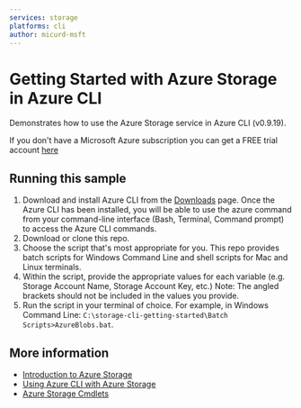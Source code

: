 ```yaml
---
services: storage
platforms: cli
author: micurd-msft
---
```


# Getting Started with Azure Storage in Azure CLI

Demonstrates how to use the Azure Storage service in Azure CLI (v0.9.19).

If you don't have a Microsoft Azure subscription you can
get a FREE trial account [here](http://go.microsoft.com/fwlink/?LinkId=330212)

## Running this sample

1. Download and install Azure CLI from the [Downloads](http://go.microsoft.com/fwlink/?LinkId=786341) page. Once the Azure CLI has been installed, you will be able to use the azure command from your command-line interface (Bash, Terminal, Command prompt) to access the Azure CLI commands.
2. Download or clone this repo.
3. Choose the script that's most appropriate for you. This repo provides batch scripts for Windows Command Line and shell scripts for Mac and Linux terminals.
4. Within the script, provide the appropriate values for each variable (e.g. Storage Account Name, Storage Account Key, etc.) Note: The angled brackets should not be included in the values you provide.
5. Run the script in your terminal of choice. For example, in Windows Command Line: `C:\storage-cli-getting-started\Batch Scripts>AzureBlobs.bat`.

## More information
- [Introduction to Azure Storage](http://go.microsoft.com/fwlink/?LinkId=786319)
- [Using Azure CLI with Azure Storage](http://go.microsoft.com/fwlink/?LinkId=786322)
- [Azure Storage Cmdlets](http://go.microsoft.com/fwlink/?LinkId=786325)
